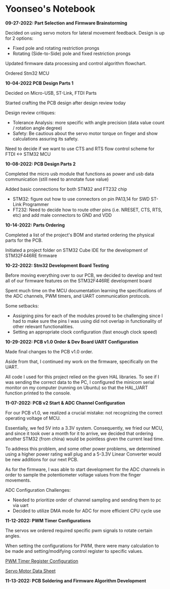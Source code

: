 # Yoonseo's Notebook

**09-27-2022: Part Selection and Firmware Brainstorming**  

Decided on using servo motors for lateral movement feedback. 
Design is up for 2 options:
- Fixed pole and rotating restriction prongs
- Rotating (Side-to-Side) pole and fixed restriction prongs

Updated firmware data processing and control algorithm flowchart.

Ordered Stm32 MCU


**10-04-2022 PCB Design Parts 1**

Decided on Micro-USB, ST-Link, FTDI Parts

Started crafting the PCB design after design review today

Design review critiques:
- Tolerance Analysis: more specific with angle precision (data value count / rotation angle degree)
- Safety: Be cautious about the servo motor torque on finger and show calculations assuring its safety.

Need to decide if we want to use CTS and RTS flow control scheme for FTDI <-> STM32 MCU


**10-08-2022: PCB Design Parts 2**

Completed the micro usb module that functions as power and usb data communication (still need to annotate fuse value)

Added basic connections for both STM32 and FT232 chip
- STM32: figure out how to use connectors on pin PA13,14 for SWD ST-Link Programmer
- FT232: Need to decide how to route other pins (i.e. NRESET, CTS, RTS, etc) and add male connectors to GND and VDD


**10-14-2022: Parts Ordering**

Completed a list of the project's BOM and started ordering the physical parts for the PCB.

Initiated a project folder on STM32 Cube IDE for the development of STM32F446RE firmware


**10-22-2022: Stm32 Development Board Testing**

Before moving everything over to our PCB, we decided to develop and test all of our firmware features on the STM32F446RE development board

Spent much time on the MCU documentation learning the specifications of the ADC channels, PWM timers, and UART communication protocols. 

Some setbacks:
- Assigning pins for each of the modules proved to be challenging since I had to make sure the pins I was using did not overlap in functionality of other relevant functionalities. 
- Setting an appropriate clock configuration (fast enough clock speed)

**10-29-2022: PCB v1.0 Order & Dev Board UART Configuration**

Made final changes to the PCB v1.0 order.

Aside from that, I continued my work on the firmware, specifically on the UART. 

All code I used for this project relied on the given HAL libraries. To see if I was sending the correct data to the PC, I configured the minicom serial monitor on my computer (running on Ubuntu) so that the HAL_UART function printed to the console.

**11-07-2022: PCB v2 Start & ADC Channel Configuration**

For our PCB v1.0, we realized a crucial mistake: not recognizing the correct operating voltage of MCU. 

Essentially, we fed 5V into a 3.3V system. Consequently, we fried our MCU, and since it took over a month for it to arrive, we decided that ordering another STM32 (from china) would be pointless given the current lead time.

To address this problem, and some other power problems, we determined using a higher power rating wall plug and a 5-3.3V Linear Converter would be new additions for our next PCB.

As for the firmware, I was able to start development for the ADC channels in order to sample the potentiometer voltage values from the finger movements. 

ADC Configuration Challenges:
- Needed to prioritize order of channel sampling and sending them to pc via uart
- Decided to utilize DMA mode for ADC for more efficient CPU cycle use

**11-12-2022: PWM Timer Configurations**

The servos we ordered required specific pwm signals to rotate certain angles.

When setting the configurations for PWM, there were many calculation to be made and setting/modifying control register to specific values.

[PWM Timer Register Configuration](image.png)

[Servo Motor Data Sheet](../../MG90S_Tower-Pro.pdf)

**11-13-2022: PCB Soldering and Firmware Algorithm Development**



